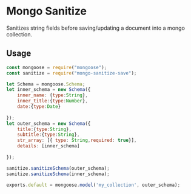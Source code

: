 # Mongo Sanitize

Sanitizes string fields before saving/updating a document into a mongo collection.


## Usage

```javascript
const mongoose = require("mongoose");
const sanitize = require("mongo-sanitize-save");

let Schema = mongoose.Schema;
let inner_schema = new Schema({
    inner_name: {type:String},
    inner_title:{type:Number},
    date:{type:Date}
    
});
let outer_schema = new Schema({
    title:{type:String},
    subtitle:{type:String},
    str_array: [{ type: String,required: true}],
    details: [inner_schema]
    
});

sanitize.sanitizeSchema(outer_schema);
sanitize.sanitizeSchema(inner_schema);

exports.default = mongoose.model('my_collection', outer_schema);
```